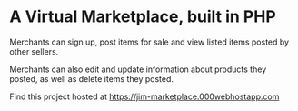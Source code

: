 # A Virtual Marketplace, built in PHP  

Merchants can sign up, post items for sale and view listed items posted by other sellers.

Merchants can also edit and update information about products they posted, as well as delete items they posted.

Find this project hosted at <https://jim-marketplace.000webhostapp.com>
